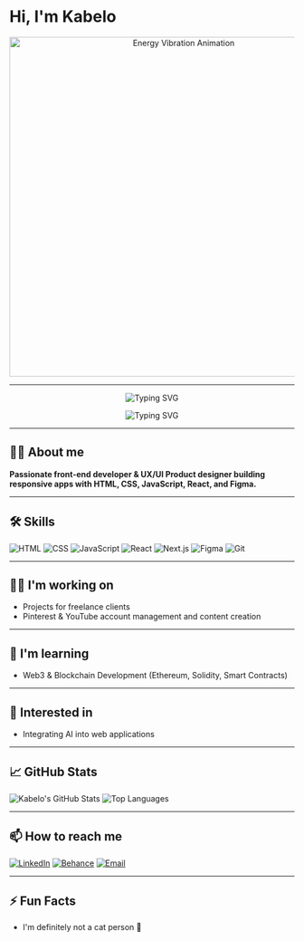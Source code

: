 
# Hi, I'm Kabelo 

<p align="center">
  <img src="assets/energy-vibration-grey.gif" alt="Energy Vibration Animation" width="600">
</p>



---


<div align="center">

<!-- First part: AI - Front-End Developer & (blue) -->
![Typing SVG](https://readme-typing-svg.herokuapp.com?font=Fira+Code&size=36&pause=1000&color=1E90FF&background=FFFFFF&width=450&lines=AI+-+Front-End+Developer+&)

<!-- Second part: UX/UI Product Design (black, smaller font) -->
![Typing SVG](https://readme-typing-svg.herokuapp.com?font=Fira+Code&size=28&pause=1000&color=000000&background=FFFFFF&width=400&lines=UX/UI+Product+Design)

</div>



---


## 👨‍💻 About me


**Passionate front-end developer & UX/UI Product designer building responsive apps with HTML, CSS, JavaScript, React, and Figma.**

---

## 🛠️ Skills
![HTML](https://img.shields.io/badge/HTML-E34F26?style=for-the-badge&logo=html5&logoColor=white)
![CSS](https://img.shields.io/badge/CSS-1572B6?style=for-the-badge&logo=css3&logoColor=white)
![JavaScript](https://img.shields.io/badge/JavaScript-F7DF1E?style=for-the-badge&logo=javascript&logoColor=black)
![React](https://img.shields.io/badge/React-61DAFB?style=for-the-badge&logo=react&logoColor=black)
![Next.js](https://img.shields.io/badge/Next.js-000000?style=for-the-badge&logo=nextdotjs&logoColor=white)
![Figma](https://img.shields.io/badge/Figma-F24E1E?style=for-the-badge&logo=figma&logoColor=white)
![Git](https://img.shields.io/badge/Git-F05032?style=for-the-badge&logo=git&logoColor=white)

---

## 🧑‍🚀 I'm working on
- Projects for freelance clients  
- Pinterest & YouTube account management and content creation

---

## 🌱 I'm learning
- Web3 & Blockchain Development (Ethereum, Solidity, Smart Contracts)

---
 
## 🤖 Interested in
- Integrating AI into web applications  

---

## 📈 GitHub Stats
![Kabelo's GitHub Stats](https://github-readme-stats.vercel.app/api?username=KabeloM13&show_icons=true&theme=radical)
![Top Languages](https://github-readme-stats.vercel.app/api/top-langs/?username=KabeloM13&layout=compact&theme=radical)

---

## 📫 How to reach me
[![LinkedIn](https://img.shields.io/badge/LinkedIn-0A66C2?style=for-the-badge&logo=linkedin&logoColor=white)](https://www.linkedin.com/in/kabelo-m-9a0555128/)
[![Behance](https://img.shields.io/badge/Behance-1769FF?style=for-the-badge&logo=behance&logoColor=white)](https://www.behance.net/kabelomaitisa1)
[![Email](https://img.shields.io/badge/Email-D14836?style=for-the-badge&logo=gmail&logoColor=white)](mailto:kabelodesigns777@gmail.com)

---

## ⚡ Fun Facts
- I'm definitely not a cat person 🐶  


